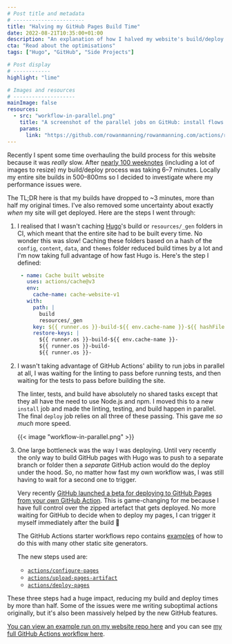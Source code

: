 ```yaml
---
# Post title and metadata
# -----------------------
title: "Halving my GitHub Pages Build Time"
date: 2022-08-21T10:35:00+01:00
description: "An explanation of how I halved my website's build/deploy process using a mix of actions optimisations and the new GitHub Pages Custom Actions beta."
cta: "Read about the optimisations"
tags: ["Hugo", "GitHub", "Side Projects"]

# Post display
# ------------
highlight: "lime"

# Images and resources
# --------------------
mainImage: false
resources:
  - src: "workflow-in-parallel.png"
    title: "A screenshot of the parallel jobs on GitHub: install flows into build, verify, and test jobs"
    params:
      link: "https://github.com/rowanmanning/rowanmanning.com/actions/runs/2897812350"
---
```


Recently I spent some time overhauling the build process for this website because it was _really_ slow. After [nearly 100 weeknotes](/weeknotes/) (including a lot of images to resize) my build/deploy process was taking 6–7 minutes. Locally my entire site builds in 500–800ms so I decided to investigate where my performance issues were.

The TL;DR here is that my builds have dropped to ~3 minutes, more than half my original times. I've also removed some uncertainty about exactly _when_ my site will get deployed. Here are the steps I went through:

  1. I realised that I wasn't caching [Hugo](https://gohugo.io/)'s build or `resources/_gen` folders in CI, which meant that the entire site had to be built every time. No wonder this was slow! Caching these folders based on a hash of the `config`, `content`, `data`, and `themes` folder reduced build times by a lot and I'm now taking full advantage of how fast Hugo is. Here's the step I defined:

     ```yaml
      - name: Cache built website
        uses: actions/cache@v3
        env:
          cache-name: cache-website-v1
        with:
          path: |
            build
            resources/_gen
          key: ${{ runner.os }}-build-${{ env.cache-name }}-${{ hashFiles('config', 'content', 'data', 'themes') }}
          restore-keys: |
            ${{ runner.os }}-build-${{ env.cache-name }}-
            ${{ runner.os }}-build-
            ${{ runner.os }}-
     ```

  2. I wasn't taking advantage of GitHub Actions' ability to run jobs in parallel at all, I was waiting for the linting to pass before running tests, and then waiting for the tests to pass before building the site.

      The linter, tests, and build have absolutely no shared tasks except that they all have the need to use Node.js and npm. I moved this to a new `install` job and made the linting, testing, and build happen in parallel. The final `deploy` job relies on all three of these passing. This gave me _so much_ more speed.

      {{< image "workflow-in-parallel.png" >}}

  3. One large bottleneck was the way I was deploying. Until very recently the only way to build GitHub pages with Hugo was to push to a separate branch or folder then a _separate_ GitHub action would do the deploy under the hood. So, no matter how fast my own workflow was, I was still having to wait for a second one to trigger.
  
      Very recently [GitHub launched a beta for deploying to GitHub Pages from your _own_ GitHub Action](https://github.blog/changelog/2022-07-27-github-pages-custom-github-actions-workflows-beta/). This is game-changing for me because I have full control over the zipped artefact that gets deployed. No more waiting for GitHub to decide when to deploy my pages, I can trigger it myself immediately after the build :tada:

      The GitHub Actions starter workflows repo contains [examples](https://github.com/actions/starter-workflows/tree/main/pages) of how to do this with many other static site generators.

      The new steps used are:
        
        * [`actions/configure-pages`](https://github.com/actions/configure-pages)
        * [`actions/upload-pages-artifact`](https://github.com/actions/upload-pages-artifact)
        * [`actions/deploy-pages`](https://github.com/actions/deploy-pages)

These three steps had a huge impact, reducing my build and deploy times by more than half. Some of the issues were me writing suboptimal actions originally, but it's also been massively helped by the new GitHub features.

[You can view an example run on my website repo here](https://github.com/rowanmanning/rowanmanning.com/actions/runs/2897812350) and you can see [my full GitHub Actions workflow here](https://github.com/rowanmanning/rowanmanning.com/blob/main/.github/workflows/build-deploy.yml).
